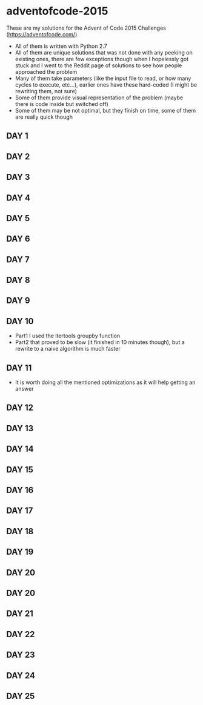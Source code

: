 # adventofcode-2015

These are my solutions for the Advent of Code 2015 Challenges (https://adventofcode.com/).

* All of them is written with Python 2.7
* All of them are unique solutions that was not done with any peeking on existing ones, there are few exceptions though when I hopelessly got stuck and I went to the Reddit page of solutions to see how people approached the problem
* Many of them take parameters (like the input file to read, or how many cycles to execute, etc...), earlier ones have these hard-coded (I might be rewriting them, not sure)
* Some of them provide visual representation of the problem (maybe there is code inside but switched off)
* Some of them may be not optimal, but they finish on time, some of them are really quick though

## DAY 1

## DAY 2

## DAY 3

## DAY 4

## DAY 5

## DAY 6

## DAY 7

## DAY 8

## DAY 9

## DAY 10
* Part1 I used the itertools groupby function
* Part2 that proved to be slow (it finished in 10 minutes though), but a rewrite to a naive algorithm is much faster

## DAY 11
* It is worth doing all the mentioned optimizations as it will help getting an answer

## DAY 12

## DAY 13

## DAY 14

## DAY 15

## DAY 16

## DAY 17

## DAY 18

## DAY 19

## DAY 20

## DAY 20

## DAY 21

## DAY 22

## DAY 23

## DAY 24

## DAY 25
